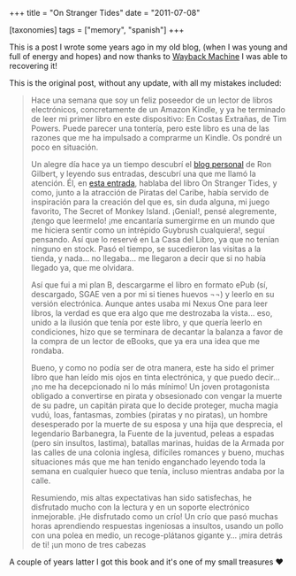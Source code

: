 +++
title = "On Stranger Tides"
date = "2011-07-08"

[taxonomies]
tags = ["memory", "spanish"]
+++

This is a post I wrote some years ago in my old blog, (when I was young and full of 
energy and hopes) and now thanks to [Wayback Machine](https://web.archive.org/) I was 
able to recovering it!

This is the original post, without any update, with all my mistakes included:


> Hace una semana que soy un feliz poseedor de un lector de libros electrónicos, 
> concretamente de un Amazon Kindle, y ya he terminado de leer mi primer libro en este 
> dispositivo: En Costas Extrañas, de Tim Powers. Puede parecer una tontería, pero este 
> libro es una de las razones que me ha impulsado a comprarme un Kindle. Os pondré un 
> poco en situación.
> 
> Un alegre día hace ya un tiempo descubrí el [blog personal](https://grumpygamer.com/) 
> de Ron Gilbert, y leyendo sus entradas, descubrí una que me llamó la atención. Él, en 
> [esta entrada](https://grumpygamer.com/on_stranger_tides/), hablaba del 
> libro On Stranger Tides, y como, junto a la atracción de Piratas del Caribe, había 
> servido de inspiración para la creación del que es, sin duda alguna, mi juego favorito, 
> The Secret of Monkey Island. ¡Genial!, pensé alegremente, ¡tengo que leermelo! ¡me 
> encantaría sumergirme en un mundo que me hiciera sentir como un intrépido Guybrush 
> cualquiera!, seguí pensando. Así que lo reservé en La Casa del Libro, ya que no tenían 
> ninguno en stock. Pasó el tiempo, se sucedieron las visitas a la tienda, y nada… no 
> llegaba… me llegaron a decir que si no había llegado ya, que me olvidara.
> 
> Así que fui a mi plan B, descargarme el libro en formato ePub (sí, descargado, SGAE 
> ven a por mi si tienes huevos ¬¬) y leerlo en su versión electrónica. Aunque antes 
> usaba mi Nexus One para leer libros, la verdad es que era algo que me destrozaba la 
> vista… eso, unido a la ilusión que tenía por este libro, y que quería leerlo en 
> condiciones, hizo que se terminara de decantar la balanza a favor de la compra de un 
> lector de eBooks, que ya era una idea que me rondaba.
> 
> Bueno, y como no podía ser de otra manera, este ha sido el primer libro que han leído 
> mis ojos en tinta electrónica, y que puedo decir… ¡no me ha decepcionado ni lo más 
> mínimo! Un joven protagonista obligado a convertirse en pirata y obsesionado con 
> vengar la muerte de su padre, un capitán pirata que lo decide proteger, mucha magia 
> vudú, loas, fantasmas, zombies (piratas y no piratas), un hombre desesperado por la 
> muerte de su esposa y una hija que desprecia, el legendario Barbanegra, la Fuente de 
> la juventud, peleas a espadas (pero sin insultos, lastima), batallas marinas, huidas 
> de la Armada por las calles de una colonia inglesa, difíciles romances y bueno, muchas 
> situaciones más que me han tenido enganchado leyendo toda la semana en cualquier hueco 
> que tenía, incluso mientras andaba por la calle.
> 
> Resumiendo, mis altas expectativas han sido satisfechas, he disfrutado mucho con la 
> lectura y en un soporte electrónico inmejorable. ¡He disfrutado como un crío! Un crío 
> que pasó muchas horas aprendiendo respuestas ingeniosas a insultos, usando un pollo 
> con una polea en medio, un recoge-plátanos gigante y… ¡mira detrás de ti! ¡un mono de 
> tres cabezas


A couple of years latter I got this book and it's one of my small treasures ❤️

